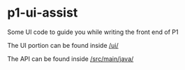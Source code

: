 # p1-ui-assist
Some UI code to guide you while writing the front end of P1

The UI portion can be found inside [/ui/](./ui/)

The API can be found inside [/src/main/java/](./src/main/java/)
